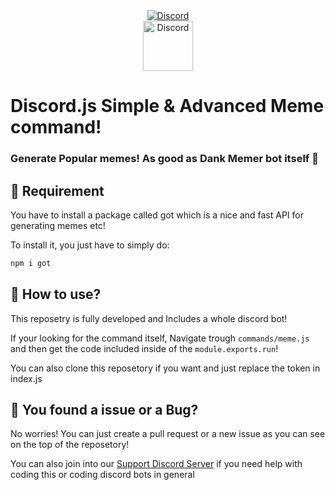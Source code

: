 <div align="center">
  <a href="https://discord.gg/2RPg23k">
    <img src="https://discordapp.com/api/guilds/416512197590777857/embed.png" alt="Discord" />
  </a>
</div>
<div align="center">
  <a href="https://discord.gg/2RPg23k">
    <img src="https://user-images.githubusercontent.com/59381835/92191346-676c5480-ee18-11ea-8240-e416eb1a5b5d.png" alt="Discord" width="80"/>
  </a>
</div>

# Discord.js Simple & Advanced Meme command!
### Generate Popular memes! As good as Dank Memer bot itself 🐸
## 📕 Requirement 
You have to install a package called got which is a nice and fast API for generating memes etc! 

To install it, you just have to simply do:
```js
npm i got
```

## 📗 How to use?
This reposetry is fully developed and Includes a whole discord bot!

If your looking for the command itself, Navigate trough `commands/meme.js` and then get the code included inside of the `module.exports.run`!

You can also clone this reposetory if you want and just replace the token in index.js

## 🐛 You found a issue or a Bug?
No worries! You can just create a pull request or a new issue as you can see on the top of the reposetory!

You can also join into our [Support Discord Server](https://discord.gg/2RPg23k) if you need help with coding this or coding discord bots in general


